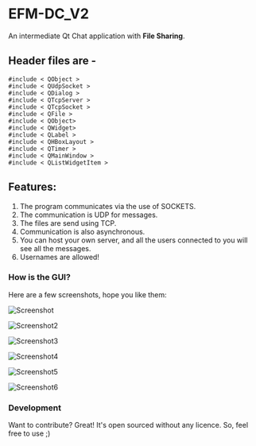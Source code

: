 # EFM-DC_V2

An intermediate Qt Chat application with **File Sharing**.

## Header files are -
```
#include < QObject > 
#include < QUdpSocket > 
#include < QDialog > 
#include < QTcpServer > 
#include < QTcpSocket > 
#include < QFile > 
#include < QObject> 
#include < QWidget> 
#include < QLabel >
#include < QHBoxLayout > 
#include < QTimer > 
#include < QMainWindow > 
#include < QListWidgetItem > 
```
## Features:

1. The program communicates via the use of SOCKETS.
2. The communication is UDP for messages.
3. The files are send using TCP.
4. Communication is also asynchronous.
5. You can host your own server, and all the users connected to you will see all the messages.
6. Usernames are allowed!


### How is the GUI?
Here are a few screenshots, hope you like them:

![Screenshot](https://github.com/varshneydevansh/EFM-DC_V2/blob/master/Screenshots/Screenshot%20from%202017-11-27%2023-03-43.png)

![Screenshot2](https://github.com/varshneydevansh/EFM-DC_V2/blob/master/Screenshots/Screenshot%20from%202017-11-27%2023-03-54.png)

![Screenshot3](https://github.com/varshneydevansh/EFM-DC_V2/blob/master/Screenshots/Screenshot%20from%202017-11-27%2023-04-26.png)

![Screenshot4](https://github.com/varshneydevansh/EFM-DC_V2/blob/master/Screenshots/Screenshot%20from%202017-11-27%2023-04-57.png)

![Screenshot5](https://github.com/varshneydevansh/EFM-DC_V2/blob/master/Screenshots/Screenshot%20from%202017-11-27%2023-05-13.png)

![Screenshot6](https://github.com/varshneydevansh/EFM-DC_V2/blob/master/Screenshots/Screenshot%20from%202017-11-27%2023-05-37.png)

### Development

Want to contribute? Great!
It's open sourced without any licence. So, feel free to use ;)
